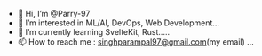 - 👋 Hi, I’m @Parry-97
- 👀 I’m interested in ML/AI, DevOps, Web Development...
- 🌱 I’m currently learning SvelteKit, Rust.....
- 📫 How to reach me : singhparampal97@gmail.com(my email) ...

<!---
Parry-97/Parry-97 is a ✨ special ✨ repository because its `README.md` (this file) appears on your GitHub profile.
You can click the Preview link to take a look at your changes.
--->

